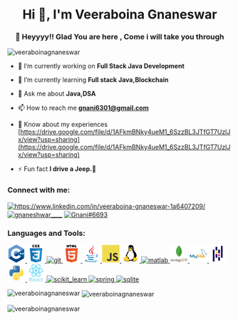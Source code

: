<h1 align="center">Hi 👋, I'm Veeraboina Gnaneswar</h1>
<h3 align="center">💫 Heyyyy!! Glad You are here , Come i will take you through</h3>

<p align="left"> <img src="https://komarev.com/ghpvc/?username=veeraboinagnaneswar&label=Profile%20views&color=0e75b6&style=flat" alt="veeraboinagnaneswar" /> </p>

- 🔭 I’m currently working on **Full Stack Java Development**

- 🌱 I’m currently learning **Full stack Java,Blockchain**

- 💬 Ask me about **Java,DSA**

- 📫 How to reach me **gnani6301@gmail.com**

- 📄 Know about my experiences [https://drive.google.com/file/d/1AFkmBNky4ueM1_6SzzBL3JTfGT7UzlJx/view?usp=sharing](https://drive.google.com/file/d/1AFkmBNky4ueM1_6SzzBL3JTfGT7UzlJx/view?usp=sharing)

- ⚡ Fun fact **I drive a Jeep.🚙**

<h3 align="left">Connect with me:</h3>
<p align="left">
<a href="https://linkedin.com/in/https://www.linkedin.com/in/veeraboina-gnaneswar-1a6407209/" target="blank"><img align="center" src="https://raw.githubusercontent.com/rahuldkjain/github-profile-readme-generator/master/src/images/icons/Social/linked-in-alt.svg" alt="https://www.linkedin.com/in/veeraboina-gnaneswar-1a6407209/" height="30" width="40" /></a>
<a href="https://instagram.com/gnaneshwar____" target="blank"><img align="center" src="https://raw.githubusercontent.com/rahuldkjain/github-profile-readme-generator/master/src/images/icons/Social/instagram.svg" alt="gnaneshwar____" height="30" width="40" /></a>
<a href="https://discord.gg/Gnani#6693" target="blank"><img align="center" src="https://raw.githubusercontent.com/rahuldkjain/github-profile-readme-generator/master/src/images/icons/Social/discord.svg" alt="Gnani#6693" height="30" width="40" /></a>
</p>

<h3 align="left">Languages and Tools:</h3>
<p align="left"> <a href="https://www.w3schools.com/cpp/" target="_blank" rel="noreferrer"> <img src="https://raw.githubusercontent.com/devicons/devicon/master/icons/cplusplus/cplusplus-original.svg" alt="cplusplus" width="40" height="40"/> </a> <a href="https://www.w3schools.com/css/" target="_blank" rel="noreferrer"> <img src="https://raw.githubusercontent.com/devicons/devicon/master/icons/css3/css3-original-wordmark.svg" alt="css3" width="40" height="40"/> </a> <a href="https://git-scm.com/" target="_blank" rel="noreferrer"> <img src="https://www.vectorlogo.zone/logos/git-scm/git-scm-icon.svg" alt="git" width="40" height="40"/> </a> <a href="https://www.w3.org/html/" target="_blank" rel="noreferrer"> <img src="https://raw.githubusercontent.com/devicons/devicon/master/icons/html5/html5-original-wordmark.svg" alt="html5" width="40" height="40"/> </a> <a href="https://www.java.com" target="_blank" rel="noreferrer"> <img src="https://raw.githubusercontent.com/devicons/devicon/master/icons/java/java-original.svg" alt="java" width="40" height="40"/> </a> <a href="https://developer.mozilla.org/en-US/docs/Web/JavaScript" target="_blank" rel="noreferrer"> <img src="https://raw.githubusercontent.com/devicons/devicon/master/icons/javascript/javascript-original.svg" alt="javascript" width="40" height="40"/> </a> <a href="https://www.linux.org/" target="_blank" rel="noreferrer"> <img src="https://raw.githubusercontent.com/devicons/devicon/master/icons/linux/linux-original.svg" alt="linux" width="40" height="40"/> </a> <a href="https://www.mathworks.com/" target="_blank" rel="noreferrer"> <img src="https://upload.wikimedia.org/wikipedia/commons/2/21/Matlab_Logo.png" alt="matlab" width="40" height="40"/> </a> <a href="https://www.mongodb.com/" target="_blank" rel="noreferrer"> <img src="https://raw.githubusercontent.com/devicons/devicon/master/icons/mongodb/mongodb-original-wordmark.svg" alt="mongodb" width="40" height="40"/> </a> <a href="https://www.mysql.com/" target="_blank" rel="noreferrer"> <img src="https://raw.githubusercontent.com/devicons/devicon/master/icons/mysql/mysql-original-wordmark.svg" alt="mysql" width="40" height="40"/> </a> <a href="https://pandas.pydata.org/" target="_blank" rel="noreferrer"> <img src="https://raw.githubusercontent.com/devicons/devicon/2ae2a900d2f041da66e950e4d48052658d850630/icons/pandas/pandas-original.svg" alt="pandas" width="40" height="40"/> </a> <a href="https://www.python.org" target="_blank" rel="noreferrer"> <img src="https://raw.githubusercontent.com/devicons/devicon/master/icons/python/python-original.svg" alt="python" width="40" height="40"/> </a> <a href="https://reactjs.org/" target="_blank" rel="noreferrer"> <img src="https://raw.githubusercontent.com/devicons/devicon/master/icons/react/react-original-wordmark.svg" alt="react" width="40" height="40"/> </a> <a href="https://scikit-learn.org/" target="_blank" rel="noreferrer"> <img src="https://upload.wikimedia.org/wikipedia/commons/0/05/Scikit_learn_logo_small.svg" alt="scikit_learn" width="40" height="40"/> </a> <a href="https://spring.io/" target="_blank" rel="noreferrer"> <img src="https://www.vectorlogo.zone/logos/springio/springio-icon.svg" alt="spring" width="40" height="40"/> </a> <a href="https://www.sqlite.org/" target="_blank" rel="noreferrer"> <img src="https://www.vectorlogo.zone/logos/sqlite/sqlite-icon.svg" alt="sqlite" width="40" height="40"/> </a> </p>

<p><img align="left" src="https://github-readme-stats.vercel.app/api/top-langs?username=veeraboinagnaneswar&show_icons=true&locale=en&layout=compact" alt="veeraboinagnaneswar" /></p>

<p>&nbsp;<img align="center" src="https://github-readme-stats.vercel.app/api?username=veeraboinagnaneswar&show_icons=true&locale=en" alt="veeraboinagnaneswar" /></p>

<p><img align="center" src="https://github-readme-streak-stats.herokuapp.com/?user=veeraboinagnaneswar&" alt="veeraboinagnaneswar" /></p>

